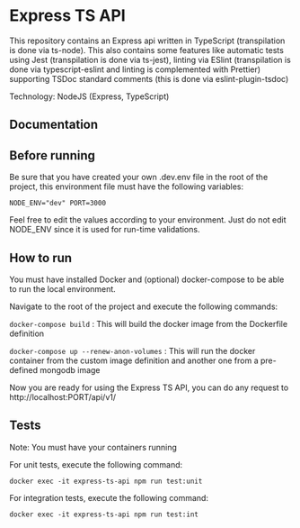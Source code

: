 # Express TS API

This repository contains an Express api written in TypeScript (transpilation is done via ts-node). This also contains some features like automatic tests using Jest (transpilation is done via ts-jest), linting via ESlint (transpilation is done via typescript-eslint and linting is complemented with Prettier) supporting TSDoc standard comments (this is done via eslint-plugin-tsdoc)

Technology: NodeJS (Express, TypeScript)

## Documentation

## Before running

Be sure that you have created your own .dev.env file in the root of the project, this environment file must have the following variables:

`NODE_ENV="dev" PORT=3000`

Feel free to edit the values according to your environment. Just do not edit NODE_ENV since it is used for run-time validations.

## How to run

You must have installed Docker and (optional) docker-compose to be able to run the local environment.

Navigate to the root of the project and execute the following commands:

`docker-compose build` : This will build the docker image from the Dockerfile definition

`docker-compose up --renew-anon-volumes` : This will run the docker container from the custom image definition and another one from a pre-defined mongodb image

Now you are ready for using the Express TS API, you can do any request to http://localhost:PORT/api/v1/

## Tests

Note: You must have your containers running

For unit tests, execute the following command:

`docker exec -it express-ts-api npm run test:unit`

For integration tests, execute the following command:

`docker exec -it express-ts-api npm run test:int`